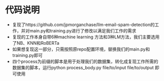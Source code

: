 # 代码说明
* 复现了https://github.com/jpmorganchase/llm-email-spam-detection的工作，并对main.py和training.py进行了修改以满足我们工作的需求
* 复现的工作本身自带6种machine learning 方法和3种LM方法，我们主要选用了NB、KNN和RoBERTa
* 如果想复现这一部分，只需按照原repo配置环境，替换我们的main.py和training.py即可
* 四个process为前缀的脚本是用于处理我们的数据集，转化成复现工作所需的数据集的脚本，运行python process_body.py file/to/input file/to/output 即可使用
